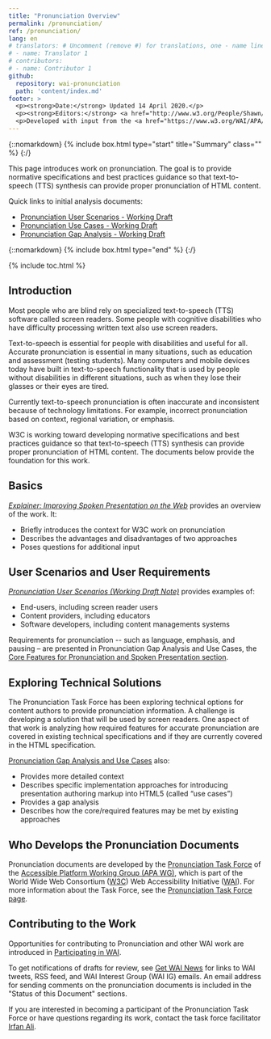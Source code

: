 ```yaml
---
title: "Pronunciation Overview"
permalink: /pronunciation/
ref: /pronunciation/
lang: en
# translators: # Uncomment (remove #) for translations, one - name line per translator.
# - name: Translator 1
# contributors:
# - name: Contributor 1
github:
  repository: wai-pronunciation
  path: 'content/index.md'
footer: >
  <p><strong>Date:</strong> Updated 14 April 2020.</p>
  <p><strong>Editors:</strong> <a href="http://www.w3.org/People/Shawn/">Shawn Lawton Henry</a> and <a href="http://www.w3.org/People/roy/">Ruoxi Ran</a>.</p>
  <p>Developed with input from the <a href="https://www.w3.org/WAI/APA/task-forces/pronunciation/">Pronunciation Task Force</a>.<p>
---
```


{::nomarkdown}
{% include box.html type="start" title="Summary" class="" %}
{:/}

This page introduces work on pronunciation. The goal is to provide normative specifications and best practices guidance so that text-to-speech (TTS) synthesis can provide proper pronunciation of HTML content.

Quick links to initial analysis documents:
*   [Pronunciation User Scenarios - Working Draft](https://www.w3.org/TR/pronunciation-user-scenarios/)
*   [Pronunciation Use Cases - Working Draft](https://www.w3.org/TR/pronunciation-use-cases/)
*   [Pronunciation Gap Analysis - Working Draft](https://www.w3.org/TR/pronunciation-gap-analysis/) 

{::nomarkdown}
{% include box.html type="end" %}
{:/}

{% include toc.html %}

## Introduction

Most people who are blind rely on specialized text-to-speech (TTS) software called screen readers. Some people with cognitive disabilities who have difficulty processing written text also use screen readers.

Text-to-speech is essential for people with disabilities and useful for all. Accurate pronunciation is essential in many situations, such as education and assessment (testing students). Many computers and mobile devices today have built in text-to-speech functionality that is used by people without disabilities in different situations, such as when they lose their glasses or their eyes are tired.

Currently text-to-speech pronunciation is often inaccurate and inconsistent because of technology limitations. For example, incorrect pronunciation based on context, regional variation, or emphasis.

W3C is working toward developing normative specifications and best practices guidance so that text-to-speech (TTS) synthesis can provide proper pronunciation of HTML content. The documents below provide the foundation for this work.

## Basics

*[Explainer: Improving Spoken Presentation on the Web](https://www.w3.org/TR/pronunciation-explainer/)* provides an overview of the work. It:

* Briefly introduces the context for W3C work on pronunciation
* Describes the advantages and disadvantages of two approaches
* Poses questions for additional input

## User Scenarios and User Requirements

[*Pronunciation User Scenarios* _(Working Draft Note)_](https://www.w3.org/TR/pronunciation-user-scenarios/) provides examples of:
- End-users, including screen reader users
- Content providers, including educators
- Software developers, including content managements systems

Requirements for pronunciation -- such as language, emphasis, and pausing – are presented in Pronunciation Gap Analysis and Use Cases, the [Core Features for Pronunciation and Spoken Presentation section](https://www.w3.org/TR/pronunciation-gap-analysis-and-use-cases/#core-features-for-pronunciation-and-spoken-presentation).

## Exploring Technical Solutions

The Pronunciation Task Force has been exploring technical options for content authors to provide pronunciation information. A challenge is developing a solution that will be used by screen readers. One aspect of that work is analyzing how required features for accurate pronunciation are covered in existing technical specifications and if they are currently covered in the HTML specification. 

[Pronunciation Gap Analysis and Use Cases](https://www.w3.org/TR/pronunciation-gap-analysis-and-use-cases/) also:
* Provides more detailed context
* Describes specific implementation approaches for introducing presentation authoring markup into HTML5 (called “use cases”)
* Provides a gap analysis
* Describes how the core/required features may be met by existing approaches

## Who Develops the Pronunciation Documents

Pronunciation documents are developed by the [Pronunciation Task Force](https://www.w3.org/WAI/APA/task-forces/pronunciation/) of the [Accessible Platform Working Group (APA WG)](https://www.w3.org/WAI/APA/), which is part of the World Wide Web Consortium ([W3C](http://www.w3.org)) Web Accessibility Initiative ([WAI](http://www.w3.org/WAI/)). For more information about the Task Force, see the [Pronunciation Task Force page](https://www.w3.org/WAI/APA/task-forces/pronunciation/).

## Contributing to the Work

Opportunities for contributing to Pronunciation and other WAI work are introduced in [Participating in WAI](https://www.w3.org/WAI/about/participating/).

To get notifications of drafts for review, see [Get WAI News](https://www.w3.org/WAI/news/subscribe/) for links to WAI tweets, RSS feed, and WAI Interest Group (WAI IG) emails. An email address for sending comments on the pronunciation documents is included in the "Status of this Document" sections.

If you are interested in becoming a participant of the Pronunciation Task Force or have questions regarding its work, contact the task force facilitator [Irfan Ali](href="mailto:iali@ets.org").
